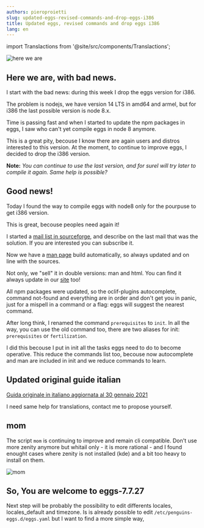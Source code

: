 ```yaml
---
authors: pieroproietti
slug: updated-eggs-revised-commands-and-drop-eggs-i386
title: Updated eggs, revised commands and drop eggs i386
lang: en
---
```

import Translactions from '@site/src/components/Translactions';

<Translactions />

![here we are](/images/here-we-are.jpg)

## Here we are, with bad news.

I start with the bad news: during this week I drop the eggs version for i386.

The problem is nodejs, we have version 14 LTS in amd64 and armel, but for i386 the last possible version is node 8.x.

Time is passing fast and when I started to update the npm packages in eggs, I saw who can't yet compile eggs in node 8 anymore. 

This is a great pity, becouse I know there are again users and distros interested to this version. At the moment, to continue to improve eggs, I decided to drop the i386 version.

**Note:** _You can continue to use the last version, and for sureI will try later to compile it again. Same help is possible?_


## Good news!

Today I found the way to compile eggs with node8 only for the pourpuse to get i386 version. 

This is great, becouse peoples need again it! 

I started a [mail list in sourceforge](https://sourceforge.net/p/penguins-eggs/mailman/penguins-eggs-developers/), and describe on the last mail that was the solution. If you are interested you can subscribe it.

Now we have a [man page](/docs/man) build automatically, so always updated and on line with the sources. 

Not only, we "sell" it in double versions: man and html. You can find it always update in our [site](//docs/man) too!

All npm packages were updated, so the oclif-plugins autocomplete, command not-found and everything are in order and don't get you in panic, just for a mispell in a command or a flag: eggs will suggest the nearest command.

After long think, I renamed the command `prerequisites` to `init`. In all the way, you can use the old command too, there are two aliases for init: `prerequisites` or `fertilization`.

I did this becouse I put in init all the tasks eggs need to do to become operative. This reduce the commands list too, becouse now autocomplete and man are included in init and we reduce commands to learn.

## Updated original guide italian
[Guida originale in italiano aggiornata al 30 gennaio 2021](/docs/tutorial-eggs/italiano)

I need same help for translations, contact me to propose yourself.

## mom
The script `mom` is continuing to improve and remain cli compatible. Don't use more zenity anymore but whitail only - it is more rational - and I found enought cases where zenity is not installed (kde) and a bit too heavy to install on them.

![mom](/images/eggs-mom.png)

## So, You are welcome to eggs-7.7.27

Next step will be probably the possibility to edit differents locales, locales_default and timezone. Is is already possible to edit `/etc/penguins-eggs.d/eggs.yaml` but I want to find a more simple way,


